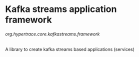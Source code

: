 # Kafka streams application framework
###### org.hypertrace.core.kafkastreams.framework

A library to create kafka streams based applications (services)

